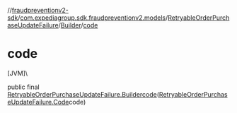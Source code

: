 //[fraudpreventionv2-sdk](../../../../index.md)/[com.expediagroup.sdk.fraudpreventionv2.models](../../index.md)/[RetryableOrderPurchaseUpdateFailure](../index.md)/[Builder](index.md)/[code](code.md)

# code

[JVM]\

public final [RetryableOrderPurchaseUpdateFailure.Builder](index.md)[code](code.md)([RetryableOrderPurchaseUpdateFailure.Code](../-code/index.md)code)
